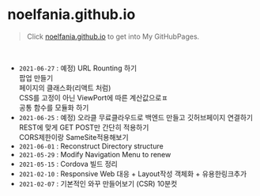 # noelfania.github.io

> Click [noelfania.github.io](https://noelfania.github.io)
to  get into My GitHubPages.
<br>

* `2021-06-27` : 예정) URL Rounting 하기
<br>                      팝업 만들기
<br>                      페이지의 클래스화(리액트 처럼)
<br>                      CSS를 고정이 아닌 ViewPort에 따른 계산값으로ㅍ
<br>                      공통 함수를 모듈화 하기
* `2021-06-25` : 예정) 오라클 무료클라우드로 백엔드 만들고 깃허브페이지 연결하기
<br>                      REST에 맞게 GET POST만 간단히 적용하기
<br>                      CORS제한이랑 SameSite적용해보기
* `2021-06-01` : Reconstruct Directory structure
* `2021-05-29` : Modify Navigation Menu to renew
* `2021-05-15` : Cordova 빌드 정리
* `2021-02-10` : Responsive Web 대응 + Layout작성 객체화 + 유용한링크추가
* `2021-02-07` : 기본적인 와꾸 만들어보기 (CSR) 10분컷
